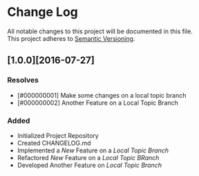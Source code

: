 # Change Log  
All notable changes to this project will be documented in this file.  
This project adheres to [Semantic Versioning](http://semver.org/).  

## [1.0.0][2016-07-27]
### Resolves
- [#000000001] Make some changes on a local topic branch  
- [#000000002] Another Feature on a Local Topic Branch  


### Added  
- Initialized Project Repository  
- Created CHANGELOG.md  
- Implemented a _New_ Feature on a *Local _Topic Branch_*  
- Refactored _New_ Feature on a *Local _Topic BRanch_*  
- Developed Another Feature on *Local _Topic Branch_*

